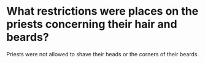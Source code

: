 # What restrictions were places on the priests concerning their hair and beards?

Priests were not allowed to shave their heads or the corners of their beards.
